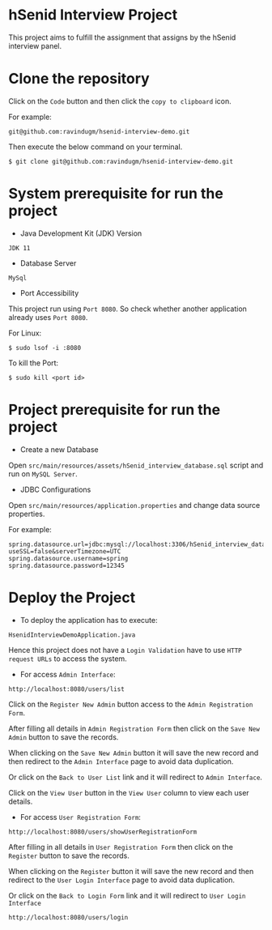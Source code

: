 # hSenid Interview Project

This project aims to fulfill the assignment that assigns by the hSenid interview panel.

# Clone the repository

Click on the `Code` button and then click the `copy to clipboard` icon.

For example:

```
git@github.com:ravindugm/hsenid-interview-demo.git
```

Then execute the below command on your terminal.

```
$ git clone git@github.com:ravindugm/hsenid-interview-demo.git
```

# System prerequisite for run the project

- Java Development Kit (JDK) Version

```
JDK 11
```

- Database Server

```
MySql
```

- Port Accessibility

This project run using `Port 8080`. So check whether another application already uses `Port 8080`.

For Linux:

```
$ sudo lsof -i :8080
```

To kill the Port:

```
$ sudo kill <port id>
```

# Project prerequisite for run the project

- Create a new Database

Open `src/main/resources/assets/hSenid_interview_database.sql` script and run on `MySQL Server`.

- JDBC Configurations

Open `src/main/resources/application.properties` and change data source properties.

For example:

```
spring.datasource.url=jdbc:mysql://localhost:3306/hSenid_interview_database?useSSL=false&serverTimezone=UTC
spring.datasource.username=spring
spring.datasource.password=12345
```

# Deploy the Project

- To deploy the application has to execute:

```
HsenidInterviewDemoApplication.java
```

Hence this project does not have a `Login Validation` have to use `HTTP request URLs` to access the system.

- For access `Admin Interface`:

```
http://localhost:8080/users/list
```
Click on the `Register New Admin` button access to the `Admin Registration Form`.

After filling all details in `Admin Registration Form` then click on the `Save New Admin` button to save the records.

When clicking on the `Save New Admin` button it will save the new record and then redirect to the `Admin Interface` page to avoid data duplication.

Or click on the `Back to User List` link and it will redirect to `Admin Interface`. 

Click on the `View User` button in the `View User` column to view each user details.

- For access `User Registration Form`:

```
http://localhost:8080/users/showUserRegistrationForm
```

After filling in all details in `User Registration Form` then click on the `Register` button to save the records.

When clicking on the `Register` button it will save the new record and then redirect to the `User Login Interface` page to avoid data duplication.

Or click on the `Back to Login Form` link and it will redirect to `User Login Interface` 

```
http://localhost:8080/users/login
```
